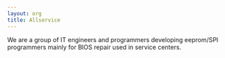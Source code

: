 ```yaml
---
layout: org
title: Allservice
---
```

We are a group of IT engineers and programmers developing eeprom/SPI programmers mainly for BIOS repair used in service centers.
